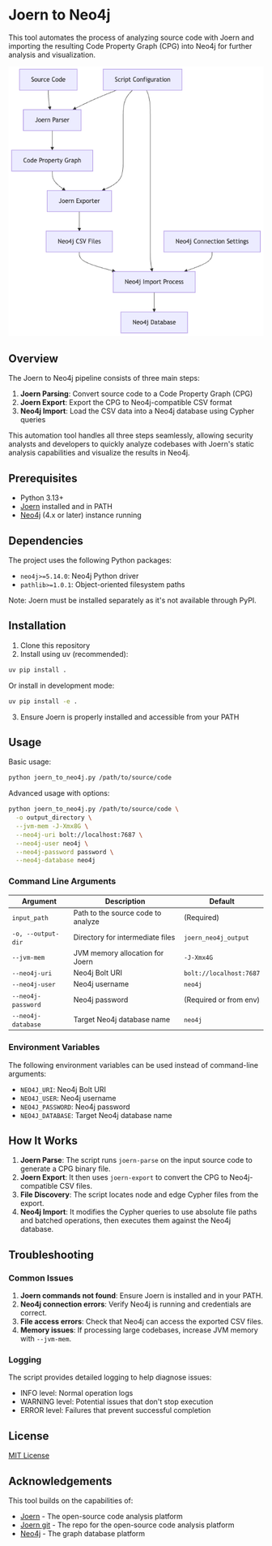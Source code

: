 # Joern to Neo4j

This tool automates the process of analyzing source code with Joern and importing the resulting Code Property Graph (CPG) into Neo4j for further analysis and visualization.

![Joern to Neo4j Flow](joern_to_neo4j_flow.png)

## Overview

The Joern to Neo4j pipeline consists of three main steps:

1. **Joern Parsing**: Convert source code to a Code Property Graph (CPG)
2. **Joern Export**: Export the CPG to Neo4j-compatible CSV format
3. **Neo4j Import**: Load the CSV data into a Neo4j database using Cypher queries

This automation tool handles all three steps seamlessly, allowing security analysts and developers to quickly analyze codebases with Joern's static analysis capabilities and visualize the results in Neo4j.

## Prerequisites

- Python 3.13+
- [Joern](https://joern.io/) installed and in PATH
- [Neo4j](https://neo4j.com/) (4.x or later) instance running

## Dependencies

The project uses the following Python packages:
- `neo4j>=5.14.0`: Neo4j Python driver
- `pathlib>=1.0.1`: Object-oriented filesystem paths

Note: Joern must be installed separately as it's not available through PyPI.

## Installation

1. Clone this repository
2. Install using uv (recommended):
```bash
uv pip install .
```

Or install in development mode:
```bash
uv pip install -e .
```

3. Ensure Joern is properly installed and accessible from your PATH

## Usage

Basic usage:

```bash
python joern_to_neo4j.py /path/to/source/code
```

Advanced usage with options:

```bash
python joern_to_neo4j.py /path/to/source/code \
  -o output_directory \
  --jvm-mem -J-Xmx8G \
  --neo4j-uri bolt://localhost:7687 \
  --neo4j-user neo4j \
  --neo4j-password password \
  --neo4j-database neo4j
```

### Command Line Arguments

| Argument | Description | Default |
|----------|-------------|---------|
| `input_path` | Path to the source code to analyze | (Required) |
| `-o, --output-dir` | Directory for intermediate files | `joern_neo4j_output` |
| `--jvm-mem` | JVM memory allocation for Joern | `-J-Xmx4G` |
| `--neo4j-uri` | Neo4j Bolt URI | `bolt://localhost:7687` |
| `--neo4j-user` | Neo4j username | `neo4j` |
| `--neo4j-password` | Neo4j password | (Required or from env) |
| `--neo4j-database` | Target Neo4j database name | `neo4j` |

### Environment Variables

The following environment variables can be used instead of command-line arguments:

- `NEO4J_URI`: Neo4j Bolt URI
- `NEO4J_USER`: Neo4j username
- `NEO4J_PASSWORD`: Neo4j password
- `NEO4J_DATABASE`: Target Neo4j database name

## How It Works

1. **Joern Parse**: The script runs `joern-parse` on the input source code to generate a CPG binary file.
2. **Joern Export**: It then uses `joern-export` to convert the CPG to Neo4j-compatible CSV files.
3. **File Discovery**: The script locates node and edge Cypher files from the export.
4. **Neo4j Import**: It modifies the Cypher queries to use absolute file paths and batched operations, then executes them against the Neo4j database.

## Troubleshooting

### Common Issues

1. **Joern commands not found**: Ensure Joern is installed and in your PATH.
2. **Neo4j connection errors**: Verify Neo4j is running and credentials are correct.
3. **File access errors**: Check that Neo4j can access the exported CSV files.
4. **Memory issues**: If processing large codebases, increase JVM memory with `--jvm-mem`.

### Logging

The script provides detailed logging to help diagnose issues:

- INFO level: Normal operation logs
- WARNING level: Potential issues that don't stop execution
- ERROR level: Failures that prevent successful completion

## License

[MIT License](LICENSE)

## Acknowledgements

This tool builds on the capabilities of:
- [Joern](https://joern.io/) - The open-source code analysis platform
- [Joern git](https://github.com/joernio/joern) - The repo for the open-source code analysis platform
- [Neo4j](https://neo4j.com/) - The graph database platform
